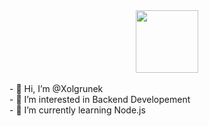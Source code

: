 <div id="header" align="center">
  <img src="https://media.giphy.com/media/bAQH7WXKqtIBrPs7sR/giphy.gif" width="100"/>
</div>
<br>
- 👋 Hi, I’m @Xolgrunek
<br>
- 👀 I’m interested in Backend Developement
<br>
- 🌱 I’m currently learning Node.js

<!---
Xolgrunek/Xolgrunek is a ✨ special ✨ repository because its `README.md` (this file) appears on your GitHub profile.
You can click the Preview link to take a look at your changes.
--->
